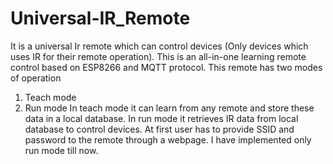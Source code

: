 # Universal-IR_Remote
It is a universal Ir remote which can control devices (Only devices which uses IR for their remote operation). This is an all-in-one learning remote control based on ESP8266 and MQTT protocol. This remote has two modes of operation 
1. Teach mode
2.  Run mode 
In teach mode it can learn from any remote and store these data in a local database. In run mode it retrieves IR data from local database to control devices. At first user has to provide SSID and password to the remote through a webpage. I have implemented only run mode till now.
